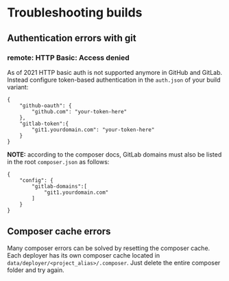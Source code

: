 # Troubleshooting builds

## Authentication errors with git

### remote: HTTP Basic: Access denied

As of 2021 HTTP basic auth is not supported anymore in GitHub and GitLab. Instead configure token-based authentication in the `auth.json` of your build variant:

```
{
	"github-oauth": {
		"github.com": "your-token-here"
	},
	"gitlab-token":{
		"git1.yourdomain.com": "your-token-here"
	}
}

```

**NOTE:** according to the composer docs, GitLab domains must also be listed in the root `composer.json` as follows:

```
{
	"config": {
		"gitlab-domains":[
			"git1.yourdomain.com"
		]
	}
}

```

## Composer cache errors

Many composer errors can be solved by resetting the composer cache. Each deployer has its own composer cache located in `data/deployer/<project_alias>/.composer`. Just delete the entire composer folder and try again.